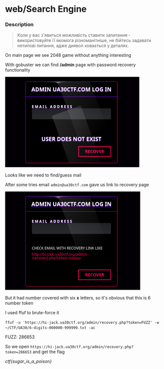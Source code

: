 # web/Search Engine

### Description
> Коли у вас з'явиться можливість ставити запитання - використовуйте її якомога різноманітніше, не бійтесь задавати нетипові питання, адже диявол ховається у деталях.

On main page we see 2048 game without anything interesting

With gobuster we can find **/admin** page with password recovery functionality

![hi_jack1](/2023/UA30/web/images/hi_jack1.png)

Looks like we need to find/guess mail

After some tries email `admin@ua30ctf.com` gave us link to recovery page

![hi_jack2](/2023/UA30/web/images/hi_jack2.png)

But it had number covered with six **x** letters, so it's obvious that this is 6 number token

I used ffuf to brute-force it

`ffuf -u 'https://hi-jack.ua30ctf.org/admin/recovery.php?token=FUZZ' -w ~/CTF/UA30/6-digits-000000-999999.txt -ac`

FUZZ: 286653

So we open `https://hi-jack.ua30ctf.org/admin/recovery.php?token=286653` and get the flag

*ctf{sugar_is_a_poison}*
